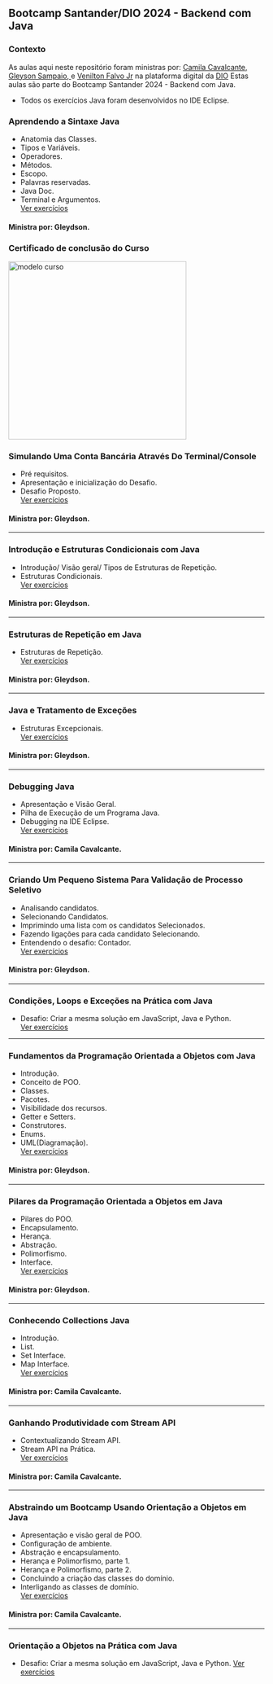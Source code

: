 
## Bootcamp Santander/DIO 2024 - Backend com Java


### Contexto  
As aulas aqui neste repositório foram ministras por: 
  [Camila Cavalcante,](https://www.linkedin.com/in/cami-la/) 
  [Gleyson Sampaio, ](https://www.linkedin.com/in/glysns/) e
  [Venilton Falvo Jr](https://www.linkedin.com/in/falvojr/)
  na plataforma digital da [DIO](https://www.dio.me/en)
  Estas aulas são parte do Bootcamp Santander 2024 - Backend com Java.
  
- Todos os exercícios Java foram desenvolvidos no IDE Eclipse. 

###  Aprendendo a Sintaxe Java
- Anatomia das Classes.
- Tipos e Variáveis.
- Operadores.
- Métodos.
- Escopo.
- Palavras reservadas.
- Java Doc.
- Terminal e Argumentos.  
 [Ver exercícios](https://github.com/LuizFabiodoCarmo/Aulas-Bootcamp-Santander-DIO/tree/main/Exercicios-Santander-DIO/aulas_java)
#### Ministra por: Gleydson.  
<h3 align="">Certificado de conclusão do Curso</h3>
<div align="">
    <img height="350" title="modelo curso" src="https://github.com/user-attachments/assets/aa94320c-3053-424b-8277-211856fa9454"/>      
</div


  
---------------------------------------------------------------

### Simulando Uma Conta Bancária Através Do Terminal/Console
- Pré requisitos.
- Apresentação e inicialização do Desafio.
- Desafio Proposto.  
[Ver exercícios](https://github.com/LuizFabiodoCarmo/Aulas-Bootcamp-Santander-DIO/blob/main/Exercicios-Santander-DIO/Desafio-java/Conta-de-Banco/contabanco/src/contabanco/ContaTerminal.java)
#### Ministra por: Gleydson.
---------------------------------------------------------------

### Introdução e Estruturas Condicionais com Java
- Introdução/ Visão geral/ Tipos de Estruturas de Repetição.
- Estruturas Condicionais.  
[Ver exercícios](https://github.com/LuizFabiodoCarmo/Aulas-Bootcamp-Santander-DIO/tree/main/Exercicios-Santander-DIO/Controle-de-Fluxo/controlefluxo/src/controlefluxo)
#### Ministra por: Gleydson. 
---------------------------------------------------------------

### Estruturas de Repetição em Java
- Estruturas de Repetição.  
[Ver exercícios](https://github.com/LuizFabiodoCarmo/Aulas-Bootcamp-Santander-DIO/tree/main/Exercicios-Santander-DIO/Controle-de-Fluxo/controlefluxo/src/estruturasrepeticao)
#### Ministra por: Gleydson.
---------------------------------------------------------------

### Java e Tratamento de Exceções
- Estruturas Excepcionais.  
[Ver exercícios](https://github.com/LuizFabiodoCarmo/Aulas-Bootcamp-Santander-DIO/blob/main/Exercicios-Santander-DIO/Controle-de-Fluxo/controlefluxo/src/controlefluxo/AboutMe.java)
#### Ministra por: Gleydson.
---------------------------------------------------------------

### Debugging Java
- Apresentação e Visão Geral.
- Pilha de Execução de um Programa Java.
- Debugging na IDE Eclipse.  
[Ver exercícios](https://github.com/LuizFabiodoCarmo/Aulas-Bootcamp-Santander-DIO/blob/main/Exercicios-Santander-DIO/Debugging-Java/debuggingjava/src/debuggingjava/CalculadoraDeMedias.java)
#### Ministra por: Camila Cavalcante.
---------------------------------------------------------------

### Criando Um Pequeno Sistema Para Validação de Processo Seletivo
- Analisando candidatos.
- Selecionando Candidatos.
- Imprimindo uma lista com os candidatos Selecionados.
- Fazendo ligações para cada candidato Selecionando.
- Entendendo o desafio: Contador.  
[Ver exercícios](https://github.com/LuizFabiodoCarmo/Aulas-Bootcamp-Santander-DIO/tree/main/Exercicios-Santander-DIO/Controle-Candidatos/controlecandidatos/src/candidatura)
#### Ministra por: Gleydson.
---------------------------------------------------------------

### Condições, Loops e Exceções na Prática com Java
- Desafio: Criar a mesma solução em JavaScript, Java e Python.  
[Ver exercícios](https://github.com/LuizFabiodoCarmo/Aulas-Bootcamp-Santander-DIO/tree/main/Exercicios-Santander-DIO/Desafio-Java-C-JS-Python-Kotlin)
---------------------------------------------------------------

### Fundamentos da Programação Orientada a Objetos com Java
- Introdução.
- Conceito de POO.
- Classes.
- Pacotes.
- Visibilidade dos recursos.
- Getter e Setters.
- Construtores.
- Enums.
- UML(Diagramação).  
[Ver exercícios](https://github.com/LuizFabiodoCarmo/Aulas-Bootcamp-Santander-DIO/tree/main/Exercicios-Santander-DIO/Orientada-a-Objeto)
#### Ministra por: Gleydson.
---------------------------------------------------------------

### Pilares da Programação Orientada a Objetos em Java
- Pilares do POO.
- Encapsulamento.
- Herança.
- Abstração.
- Polimorfismo.
- Interface.  
[Ver exercícios](https://github.com/LuizFabiodoCarmo/Aulas-Bootcamp-Santander-DIO/tree/main/Exercicios-Santander-DIO/Pilares-POO/exemplosjava/src)
#### Ministra por: Gleydson.
---------------------------------------------------------------

### Conhecendo Collections Java
- Introdução.
- List.
- Set Interface.
- Map Interface.  
[Ver exercícios](https://github.com/LuizFabiodoCarmo/Aulas-Bootcamp-Santander-DIO/tree/main/Exercicios-Santander-DIO/Collections-Java-api/collections/src)
#### Ministra por: Camila Cavalcante.
---------------------------------------------------------------

### Ganhando Produtividade com Stream API
- Contextualizando Stream API.
- Stream API na Prática.  
[Ver exercícios](https://github.com/LuizFabiodoCarmo/Aulas-Bootcamp-Santander-DIO/tree/main/Exercicios-Santander-DIO/Functional-Interface/exemplointerfacefunctional/src/exemplointerfacefunctional)
#### Ministra por: Camila Cavalcante.
---------------------------------------------------------------

### Abstraindo um Bootcamp Usando Orientação a Objetos em Java
- Apresentação e visão geral de POO.
- Configuração de ambiente.
- Abstração e encapsulamento.
- Herança e Polimorfismo, parte 1.
- Herança e Polimorfismo, parte 2.
- Concluindo a criação das classes do domínio.
- Interligando as classes de domínio.  
[Ver exercícios](https://github.com/LuizFabiodoCarmo/Aulas-Bootcamp-Santander-DIO/tree/main/Exercicios-Santander-DIO/Desafio-Poo-Dio/desafiodio/src/br/com/dio/desafio/dominio)
#### Ministra por: Camila Cavalcante.
---------------------------------------------------------------

### Orientação a Objetos na Prática com Java
- Desafio: Criar a mesma solução em JavaScript, Java e Python.
[Ver exercícios]()





       
            
